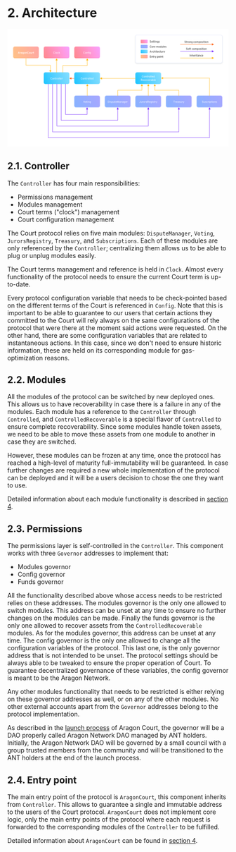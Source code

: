# 2. Architecture

![Architecture diagram](./architecture.png)

## 2.1. Controller

The `Controller` has four main responsibilities:
- Permissions management
- Modules management
- Court terms ("clock") management
- Court configuration management

The Court protocol relies on five main modules: `DisputeManager`, `Voting`, `JurorsRegistry`, `Treasury`, and `Subscriptions`.
Each of these modules are only referenced by the `Controller`; centralizing them allows us to be able to plug or unplug modules easily.

The Court terms management and reference is held in `Clock`. Almost every functionality of the protocol needs to ensure the current Court term is up-to-date.

Every protocol configuration variable that needs to be check-pointed based on the different terms of the Court is referenced in `Config`.
Note that this is important to be able to guarantee to our users that certain actions they committed to the Court will rely always on the same configurations of the protocol that were there at the moment said actions were requested.
On the other hand, there are some configuration variables that are related to instantaneous actions. In this case, since we don't need to ensure historic information, these are held on its corresponding module for gas-optimization reasons.

## 2.2. Modules

All the modules of the protocol can be switched by new deployed ones. This allows us to have recoverability in case there is a failure in any of the modules.
Each module has a reference to the `Controller` through `Controlled`, and `ControlledRecoverable` is a special flavor of `Controlled` to ensure complete recoverability.
Since some modules handle token assets, we need to be able to move these assets from one module to another in case they are switched.

However, these modules can be frozen at any time, once the protocol has reached a high-level of maturity full-immutability will be guaranteed.
In case further changes are required a new whole implementation of the protocol can be deployed and it will be a users decision to chose the one they want to use.

Detailed information about each module functionality is described in [section 4](../4-entry-points).

## 2.3. Permissions

The permissions layer is self-controlled in the `Controller`. This component works with three `Governor` addresses to implement that:
- Modules governor
- Config governor
- Funds governor

All the functionality described above whose access needs to be restricted relies on these addresses.
The modules governor is the only one allowed to switch modules. This address can be unset at any time to ensure no further changes on the modules can be made.
Finally the funds governor is the only one allowed to recover assets from the `ControlledRecoverable` modules. As for the modules governor, this address can be unset at any time.
The config governor is the only one allowed to change all the configuration variables of the protocol. This last one, is the only governor address that is not intended to be unset.
The protocol settings should be always able to be tweaked to ensure the proper operation of Court. To guarantee decentralized governance of these variables, the config governor is meant to be the Aragon Network.

Any other modules functionality that needs to be restricted is either relying on these governor addresses as well, or on any of the other modules.
No other external accounts apart from the `Governor` addresses belong to the protocol implementation.

As described in the [launch process](https://forum.aragon.org/t/aragon-network-launch-phases-and-target-dates/1263) of Aragon Court, the governor will be a DAO properly called Aragon Network DAO managed by ANT holders.
Initially, the Aragon Network DAO will be governed by a small council with a group trusted members from the community and will be transitioned to the ANT holders at the end of the launch process.

## 2.4. Entry point

The main entry point of the protocol is `AragonCourt`, this component inherits from `Controller`.
This allows to guarantee a single and immutable address to the users of the Court protocol. `AragonCourt` does not implement core logic, only the main entry points of the protocol where each request is forwarded to the corresponding modules of the `Controller` to be fulfilled.

Detailed information about `AragonCourt` can be found in [section 4](../4-entry-points).
